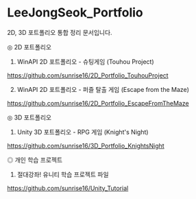 # LeeJongSeok_Portfolio
2D, 3D 포트폴리오 통합 정리 문서입니다.


◎ 2D 포트폴리오

1) WinAPI 2D 포트폴리오 - 슈팅게임 (Touhou Project)

https://github.com/sunrise16/2D_Portfolio_TouhouProject

2) WinAPI 2D 포트폴리오 - 퍼즐 탈출 게임 (Escape from the Maze)

https://github.com/sunrise16/2D_Portfolio_EscapeFromTheMaze


◎ 3D 포트폴리오

1) Unity 3D 포트폴리오 - RPG 게임 (Knight's Night)

https://github.com/sunrise16/3D_Portfolio_KnightsNight


◎ 개인 학습 프로젝트

1) 절대강좌! 유니티 학습 프로젝트 파일

https://github.com/sunrise16/Unity_Tutorial
